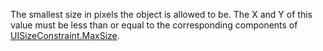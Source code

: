 The smallest size in pixels the object is allowed to be. The X and Y of
this value must be less than or equal to the corresponding components of
[UISizeConstraint.MaxSize](https://create.roblox.com/docs/reference/engine/classes/UISizeConstraint#MaxSize).